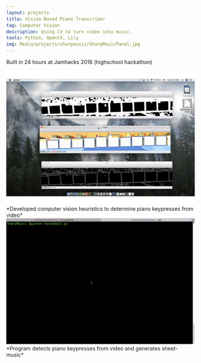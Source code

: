 ```yaml
---
layout: projects
title: Vision-Based Piano Transcriber
tag: Computer Vision
description: Using CV to turn video into music.
tools: Python, OpenCV, Lily
img: Media/projects/sharpmusic/SharpMusicPanel.jpg
---
```

Built in 24 hours at Jamhacks 2018 (highschool hackathon)
 
<img src="/Media/projects/sharpmusic/sharpmusic-key-detection.jpg">
*Developed computer vision heuristics to determine piano keypresses from video*

<img src="/Media/projects/sharpmusic/sharpmusic.gif">
*Program detects piano keypresses from video and generates sheet-music*